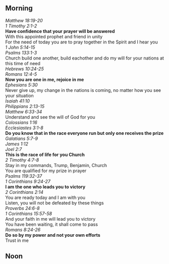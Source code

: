 ## Morning

_Matthew 18:19-20_  
_1 Timothy 2:1-2_  
**Have confidence that your prayer will be answered**  
With this appointed prophet and friend in unity  
For the need of today you are to pray together in the Spirit and I hear you  
_1 John 5:14-15_  
_Psalms 133:1-3_  
Church build one another, build eachother and do my will for your nations at this time of need  
_Hebrews 10:24-25_  
_Romans 12:4-5_  
**Now you are one in me, rejoice in me**  
_Ephesians 5:30_  
Never give up, my change in the nations is coming, no matter how you see your situation  
_Isaiah 41:10_  
_Philippians 2:13-15_  
_Matthew 6:33-34_  
Understand and see the will of God for you  
_Colossians 1:16_  
_Ecclesiastes 3:1-8_  
**Do you know that in the race everyone run but only one receives the prize**  
_Galatians 5:7-9_  
_James 1:12_  
_Joel 2:7_  
**This is the race of life for you Church**  
_2 Timothy 4:7-8_  
Stay in my commands, Trump, Benjamin, Church  
You are qualified for my prize in prayer  
_Psalms 119:32-37_  
_1 Corinthians 9:24-27_  
**I am the one who leads you to victory**  
_2 Corinthians 2:14_  
You are ready today and I am with you  
Listen, you will not be defeated by these things  
_Proverbs 24:6-8_  
_1 Corinthians 15:57-58_  
And your faith in me will lead you to victory  
You have been waiting, it shall come to pass  
_Romans 8:24-26_  
**Do so by my power and not your own efforts**  
Trust in me  

## Noon

